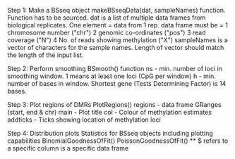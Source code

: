 Step 1: Make a BSseq object
	makeBSseqData(dat, sampleNames) function. Function has to be sourced.
		dat is a list of multiple data frames from biological replicates. One element = data from 1 rep.
		data frame must be = 1 chromosome number ("chr")
				     2 genomic co-ordinates ("pos")
				     3 read coverage ("N")
				     4 No. of reads showing methylation ("X")
		sampleNames is a vector of characters for the sample names. Length of vector should match the length of the input list.

Step 2: Perform smoothing
	BSmooth() function
		ns - min. number of loci in smoothing window. 1 means at least one loci (CpG per window)
		h - min. number of bases in window. Shortest gene (Tests Determining Factor) is 14 bases.

Step 3: Plot regions of DMRs
	PlotRegions()
	regions - data frame GRanges (start, end & chr)
	main - Plot title
	col - Colour of methylation estimates
	addticks - Ticks showing location of methylation loci

Step 4: Distribution plots
	Statistics for BSseq objects including plotting capabilities
	BinomialGoodnessOfFit()
	PoissonGoodnessOfFit()         ** $ refers to a specific column is a specific data frame
